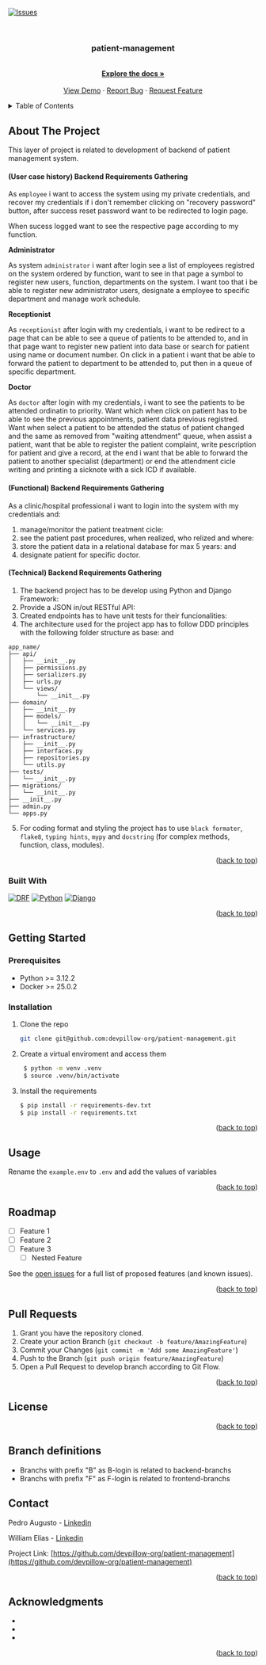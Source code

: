 <!-- Improved compatibility of back to top link: See: https://github.com/othneildrew/Best-README-Template/pull/73 -->
<a name="readme-top"></a>

[![Issues][issues-shield]][issues-url]

<!-- PROJECT LOGO -->
<br />
<div align="center">
  <a href="https://github.com/devpillow-org/patient-management">
    <!-- <img src="images/logo.png" alt="Logo" width="80" height="80"> -->
  </a>

<h3 align="center">patient-management</h3>


  <p align="center">
    <br />
    <a href="https://github.com/devpillow-org/patient-management"><strong>Explore the docs »</strong></a>
    <br />
    <br />
    <a href="https://github.com/devpillow-org/patient-management">View Demo</a>
    ·
    <a href="https://github.com/devpillow-org/patient-management/issues">Report Bug</a>
    ·
    <a href="https://github.com/devpillow-org/patient-management/issues">Request Feature</a>
  </p>
</div>



<!-- TABLE OF CONTENTS -->
<details>
  <summary>Table of Contents</summary>
  <ol>
    <li>
      <a href="#about-the-project">About The Project</a>
      <ul>
        <li><a href="#built-with">Built With</a></li>
      </ul>
    </li>
    <li>
      <a href="#getting-started">Getting Started</a>
      <ul>
        <li><a href="#prerequisites">Prerequisites</a></li>
        <li><a href="#installation">Installation</a></li>
      </ul>
    </li>
    <li><a href="#usage">Usage</a></li>
    <li><a href="#roadmap">Roadmap</a></li>
    <li><a href="#pull-requests">Pull Request</a></li>
    <li><a href="#license">License</a></li>
    <li><a href="#contact">Contact</a></li>
    <li><a href="#acknowledgments">Acknowledgments</a></li>
  </ol>
</details>



<!-- ABOUT THE PROJECT -->
## About The Project
This layer of project is related to development of backend of patient management system.


#### (User case history) Backend Requirements Gathering

As `employee` i want to access the system using my private credentials, and recover my credentials if i don't remember clicking on "recovery password" button, after success reset password want to be redirected to login page.

When sucess logged want to see the respective page according to my function.

**Administrator**

As system `administrator` i want after login see a list of employees registred on the system ordered by function, want to see in that page a symbol to register new users, function, departments on the system. I want too that i be able to register new administrator users, designate a employee to specific department and manage work schedule.


**Receptionist**

As `receptionist` after login with my credentials, i want to be redirect to a page that can be able to see a queue of patients to be attended to, and in that page want to register new patient into data base or search for patient using name or document number. On click in a patient i want that be able to forward the patient to department to be attended to, put then in a queue of specific department.


**Doctor**

As `doctor` after login with my credentials, i want to see the patients to be attended ordinatin to priority. Want which when click on patient has to be able to see the previous appointments, patient data previous registred. Want when select a patient to be attended the status of patient changed and the same as removed from "waiting attendment" queue, when assist a patient, want that be able to register the patient complaint, write pescription for patient and give a record,  at the end i want that be able to forward the patient to another specialist (department) or end the attendment cicle writing and printing a sicknote with a sick ICD if available.


#### (Functional) Backend Requirements Gathering

As a clinic/hospital professional i want to login into the system with my credentials and:
1. manage/monitor the patient treatment cicle:
2. see the patient past procedures, when realized, who relized and where:
3. store the patient data in a relational database for max 5 years: and
4. designate patient for specific doctor.

#### (Technical) Backend Requirements Gathering
1. The backend project has to be develop using Python and Django Framework:
2. Provide a JSON in/out RESTful API:
3. Created endpoints has to have unit tests for their funcionalities:
4. The architecture used for the project app has to follow DDD principles with the following folder structure as base: and
  ```
  app_name/
  ├── api/
  │   ├── __init__.py
  │   ├── permissions.py
  │   ├── serializers.py
  │   ├── urls.py
  │   └── views/
  │       └── __init__.py
  ├── domain/
  │   ├── __init__.py
  │   ├── models/
  │   │   └── __init__.py
  │   └── services.py
  ├── infrastructure/
  │   ├── __init__.py
  │   ├── interfaces.py
  │   ├── repositories.py
  │   └── utils.py
  ├── tests/
  │   └── __init__.py
  ├── migrations/
  │   └── __init__.py
  ├── __init__.py
  ├── admin.py
  └── apps.py
  ```
  5. For coding format and styling the project has to use `black formater`, `flake8`, `typing hints`, `mypy` and `docstring` (for complex methods, function, class, modules).


<p align="right">(<a href="#readme-top">back to top</a>)</p>



### Built With

[![DRF][Django REST framework]][DRF-url] [![Python][Python.py]][Python-url] [![Django][Django]][Django-url]


<p align="right">(<a href="#readme-top">back to top</a>)</p>



<!-- GETTING STARTED -->
## Getting Started



### Prerequisites

* Python >= 3.12.2
* Docker >= 25.0.2

### Installation

1. Clone the repo
   ```sh
   git clone git@github.com:devpillow-org/patient-management.git
   ```
2. Create a virtual enviroment and access them
   ```sh
    $ python -m venv .venv
    $ source .venv/bin/activate
   ```
3. Install the requirements
   ```sh
   $ pip install -r requirements-dev.txt
   $ pip install -r requirements.txt
   ```


<p align="right">(<a href="#readme-top">back to top</a>)</p>



<!-- USAGE EXAMPLES -->
## Usage

Rename the `example.env` to `.env` and add the values of variables



<p align="right">(<a href="#readme-top">back to top</a>)</p>



<!-- ROADMAP -->
## Roadmap

- [ ] Feature 1
- [ ] Feature 2
- [ ] Feature 3
    - [ ] Nested Feature

See the [open issues](https://github.com/devpillow-org/patient-management/issues) for a full list of proposed features (and known issues).

<p align="right">(<a href="#readme-top">back to top</a>)</p>



<!-- CONTRIBUTING -->
## Pull Requests

1. Grant you have the repository cloned.
2. Create your action Branch (`git checkout -b feature/AmazingFeature`)
3. Commit your Changes (`git commit -m 'Add some AmazingFeature'`)
4. Push to the Branch (`git push origin feature/AmazingFeature`)
5. Open a Pull Request to develop branch according to Git Flow.

<p align="right">(<a href="#readme-top">back to top</a>)</p>



<!-- LICENSE -->
## License



<p align="right">(<a href="#readme-top">back to top</a>)</p>


## Branch definitions

- Branchs with prefix "B" as B-login is related to backend-branchs
- Branchs with prefix "F" as F-login is related to frontend-branchs



<!-- CONTACT -->
## Contact

Pedro Augusto - [Linkedin](https://www.linkedin.com/in/pedro-augusto-b445b019b/)

William Elias - [Linkedin](https://www.linkedin.com/in/william-a-101694102/)

Project Link: [https://github.com/devpillow-org/patient-management](https://github.com/devpillow-org/patient-management)

<p align="right">(<a href="#readme-top">back to top</a>)</p>



<!-- ACKNOWLEDGMENTS -->
## Acknowledgments

* []()
* []()
* []()

<p align="right">(<a href="#readme-top">back to top</a>)</p>



<!-- MARKDOWN LINKS & IMAGES -->
<!-- https://www.markdownguide.org/basic-syntax/#reference-style-links -->
[Django REST framework]: https://img.shields.io/badge/DJANGO-REST-ff1709?style=for-the-badge&logo=django&logoColor=white&color=ff1709&labelColor=gray
[DRF-url]: https://www.django-rest-framework.org/

[Python.py]: https://img.shields.io/badge/python-3670A0?style=for-the-badge&logo=python&logoColor=white&color=4FC08D&labelColor=gray
[Python-url]: https://www.python.org/

[Django]: https://img.shields.io/badge/django-%23092E20.svg?style=for-the-badge&logo=django&logoColor=white&labelColor=gray
[Django-url]: https://www.djangoproject.com/


[issues-shield]: https://img.shields.io/github/issues/devpillow-org/patient-management?style=for-the-badge
[issues-url]: https://github.com/devpillow-org/patient-management/issues
